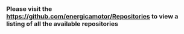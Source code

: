 ### Please visit the https://github.com/energicamotor/Repositories to view a listing of all the available repositories 
